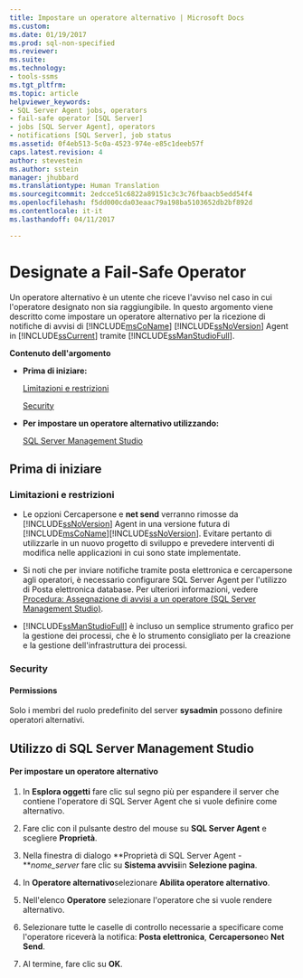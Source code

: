 ```yaml
---
title: Impostare un operatore alternativo | Microsoft Docs
ms.custom: 
ms.date: 01/19/2017
ms.prod: sql-non-specified
ms.reviewer: 
ms.suite: 
ms.technology:
- tools-ssms
ms.tgt_pltfrm: 
ms.topic: article
helpviewer_keywords:
- SQL Server Agent jobs, operators
- fail-safe operator [SQL Server]
- jobs [SQL Server Agent], operators
- notifications [SQL Server], job status
ms.assetid: 0f4eb513-5c0a-4523-974e-e85c1deeb57f
caps.latest.revision: 4
author: stevestein
ms.author: sstein
manager: jhubbard
ms.translationtype: Human Translation
ms.sourcegitcommit: 2edcce51c6822a89151c3c3c76fbaacb5edd54f4
ms.openlocfilehash: f5dd000cda03eaac79a198ba5103652db2bf892d
ms.contentlocale: it-it
ms.lasthandoff: 04/11/2017

---
```

# <a name="designate-a-fail-safe-operator"></a>Designate a Fail-Safe Operator
Un operatore alternativo è un utente che riceve l'avviso nel caso in cui l'operatore designato non sia raggiungibile. In questo argomento viene descritto come impostare un operatore alternativo per la ricezione di notifiche di avvisi di [!INCLUDE[msCoName](../../includes/msconame_md.md)] [!INCLUDE[ssNoVersion](../../includes/ssnoversion_md.md)] Agent in [!INCLUDE[ssCurrent](../../includes/sscurrent_md.md)] tramite [!INCLUDE[ssManStudioFull](../../includes/ssmanstudiofull_md.md)].  
  
**Contenuto dell'argomento**  
  
-   **Prima di iniziare:**  
  
    [Limitazioni e restrizioni](#Restrictions)  
  
    [Security](#Security)  
  
-   **Per impostare un operatore alternativo utilizzando:**  
  
    [SQL Server Management Studio](#SSMSProcedure)  
  
## <a name="BeforeYouBegin"></a>Prima di iniziare  
  
### <a name="Restrictions"></a>Limitazioni e restrizioni  
  
-   Le opzioni Cercapersone e **net send** verranno rimosse da [!INCLUDE[ssNoVersion](../../includes/ssnoversion_md.md)] Agent in una versione futura di [!INCLUDE[msCoName](../../includes/msconame_md.md)][!INCLUDE[ssNoVersion](../../includes/ssnoversion_md.md)]. Evitare pertanto di utilizzarle in un nuovo progetto di sviluppo e prevedere interventi di modifica nelle applicazioni in cui sono state implementate.  
  
-   Si noti che per inviare notifiche tramite posta elettronica e cercapersone agli operatori, è necessario configurare SQL Server Agent per l'utilizzo di Posta elettronica database. Per ulteriori informazioni, vedere [Procedura: Assegnazione di avvisi a un operatore (SQL Server Management Studio)](http://msdn.microsoft.com/library/ms190038.aspx).  
  
-   [!INCLUDE[ssManStudioFull](../../includes/ssmanstudiofull_md.md)] è incluso un semplice strumento grafico per la gestione dei processi, che è lo strumento consigliato per la creazione e la gestione dell'infrastruttura dei processi.  
  
### <a name="Security"></a>Security  
  
#### <a name="Permissions"></a>Permissions  
Solo i membri del ruolo predefinito del server **sysadmin** possono definire operatori alternativi.  
  
## <a name="SSMSProcedure"></a>Utilizzo di SQL Server Management Studio  
  
#### <a name="to-designate-a-fail-safe-operator"></a>Per impostare un operatore alternativo  
  
1.  In **Esplora oggetti** fare clic sul segno più per espandere il server che contiene l'operatore di SQL Server Agent che si vuole definire come alternativo.  
  
2.  Fare clic con il pulsante destro del mouse su **SQL Server Agent** e scegliere **Proprietà**.  
  
3.  Nella finestra di dialogo **Proprietà di SQL Server Agent -***nome_server* fare clic su **Sistema avvisi**in **Selezione pagina**.  
  
4.  In **Operatore alternativo**selezionare **Abilita operatore alternativo**.  
  
5.  Nell'elenco **Operatore** selezionare l'operatore che si vuole rendere alternativo.  
  
6.  Selezionare tutte le caselle di controllo necessarie a specificare come l'operatore riceverà la notifica: **Posta elettronica**, **Cercapersone**o **Net Send**.  
  
7.  Al termine, fare clic su **OK**.  
  

